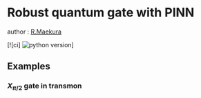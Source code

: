 # Robust quantum gate with PINN

author : [R.Maekura](https://github.com/Fermi-D)

[![ci] ![python version](https://img.shields.io/badge/python-3.10%2B-blue)]

## Examples
### $X_{\pi/2}$ gate in transmon
